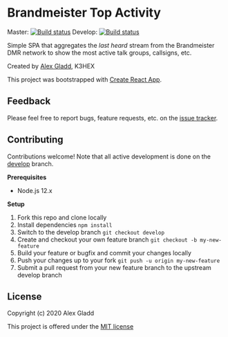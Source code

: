 # Brandmeister Top Activity

Master: [![Build status](https://travis-ci.com/alexgladd/bm-hotgroups.svg?branch=master)](https://travis-ci.com/alexgladd/bm-hotgroups) Develop: [![Build status](https://travis-ci.com/alexgladd/bm-hotgroups.svg?branch=develop)](https://travis-ci.com/alexgladd/bm-hotgroups)

Simple SPA that aggregates the *last heard* stream from the Brandmeister DMR network to show
the most active talk groups, callsigns, etc.

Created by [Alex Gladd](https://github.com/alexgladd), K3HEX

This project was bootstrapped with [Create React App](https://github.com/facebookincubator/create-react-app).

## Feedback

Please feel free to report bugs, feature requests, etc. on the [issue tracker](https://github.com/alexgladd/bm-hotgroups/issues).

## Contributing

Contributions welcome! Note that all active development is done on the [develop](https://github.com/alexgladd/bm-hotgroups/tree/develop) branch.

**Prerequisites**

* Node.js 12.x

**Setup**

1. Fork this repo and clone locally
1. Install dependencies `npm install`
1. Switch to the develop branch `git checkout develop`
1. Create and checkout your own feature branch `git checkout -b my-new-feature`
1. Build your feature or bugfix and commit your changes locally
1. Push your changes up to your fork `git push -u origin my-new-feature`
1. Submit a pull request from your new feature branch to the upstream develop branch

## License

Copyright (c) 2020 Alex Gladd

This project is offered under the [MIT license](LICENSE.md)
